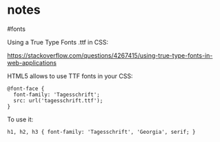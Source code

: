# notes

#fonts

Using a True Type Fonts .ttf in CSS:

https://stackoverflow.com/questions/4267415/using-true-type-fonts-in-web-applications


HTML5 allows to use TTF fonts in your CSS:
```
@font-face {
  font-family: 'Tagesschrift';
  src: url('tagesschrift.ttf');
}
```
To use it:
```
h1, h2, h3 { font-family: 'Tagesschrift', 'Georgia', serif; }
```
